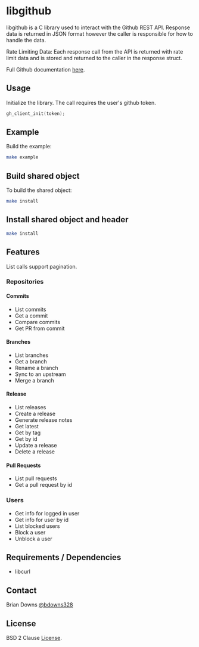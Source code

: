 # libgithub

libgithub is a C library used to interact with the Github REST API. Response data is returned in JSON format however the caller is responsible for how to handle the data.

Rate Limiting Data: Each response call from the API is returned with rate limit data and is stored and returned to the caller in the response struct.

Full Github documentation [here](https://docs.github.com/en).

## Usage

Initialize the library. The call requires the user's github token.

```c
gh_client_init(token);
```

## Example 

Build the example:

```sh
make example
```

## Build shared object

To build the shared object:

```sh
make install
```

## Install shared object and header

```sh
make install
```

## Features

List calls support pagination.

### Repositories
#### Commits

* List commits
* Get a commit
* Compare commits
* Get PR from commit

#### Branches

* List branches
* Get a branch
* Rename a branch
* Sync to an upstream
* Merge a branch

#### Release

* List releases
* Create a release
* Generate release notes
* Get latest
* Get by tag
* Get by id
* Update a release
* Delete a release

#### Pull Requests

* List pull requests
* Get a pull request by id

### Users

* Get info for logged in user
* Get info for user by id
* List blocked users
* Block a user
* Unblock a user

## Requirements / Dependencies

* libcurl

## Contact

Brian Downs [@bdowns328](http://twitter.com/bdowns328)

## License

BSD 2 Clause [License](/LICENSE).
